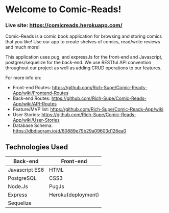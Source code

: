 # Welcome to Comic-Reads!

### Live site: https://comicreads.herokuapp.com/

Comic-Reads is a comic book application for browsing and storing comics that you like! Use our app to create shelves of comics, read/write reviews and much more!

This application uses pug, and expressJs for the front-end and Javascript, postgres/sequelize for the back-end. We use RESTful API convention throughout our project as well as adding CRUD operations to our features.

For more info on:
* Front-end Routes: https://github.com/Rich-Supe/Comic-Reads-App/wiki/Frontend-Routes
* Back-end Routes: https://github.com/Rich-Supe/Comic-Reads-App/wiki/API-Routes
* Feature/MVP list: https://github.com/Rich-Supe/Comic-Reads-App/wiki
* User Stories: https://github.com/Rich-Supe/Comic-Reads-App/wiki/User-Stories
* Database Schema: https://dbdiagram.io/d/60889e79b29a09603d126ea0

## Technologies Used

| Back-end    | Front-end |
| ---      | ---       |
| Javascript ES6 | HTML |
| PostgreSQL     | CSS3 |
| Node.Js |   PugJs   |
| Express | Heroku(deployment) |
| Sequelize |  
